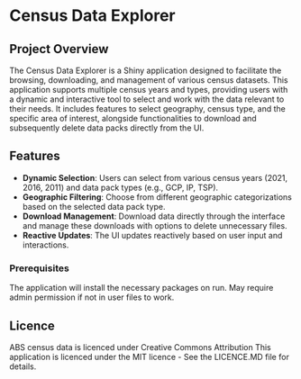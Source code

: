 # Census Data Explorer

## Project Overview

The Census Data Explorer is a Shiny application designed to facilitate the browsing, downloading, and management of various census datasets. This application supports multiple census years and types, providing users with a dynamic and interactive tool to select and work with the data relevant to their needs. It includes features to select geography, census type, and the specific area of interest, alongside functionalities to download and subsequently delete data packs directly from the UI.

## Features

- **Dynamic Selection**: Users can select from various census years (2021, 2016, 2011) and data pack types (e.g., GCP, IP, TSP).
- **Geographic Filtering**: Choose from different geographic categorizations based on the selected data pack type.
- **Download Management**: Download data directly through the interface and manage these downloads with options to delete unnecessary files.
- **Reactive Updates**: The UI updates reactively based on user input and interactions.

### Prerequisites

The application will install the necessary packages on run.
May require admin permission if not in user files to work.

## Licence 
ABS census data is licenced under Creative Commons Attribution
This application is licenced under the MIT licence - See the LICENCE.MD file for details.
